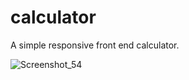 # calculator
A simple responsive front end calculator.

![Screenshot_54](https://user-images.githubusercontent.com/68659094/196816770-923a7580-5e85-49ef-8111-b5b33c7bbb29.png)
